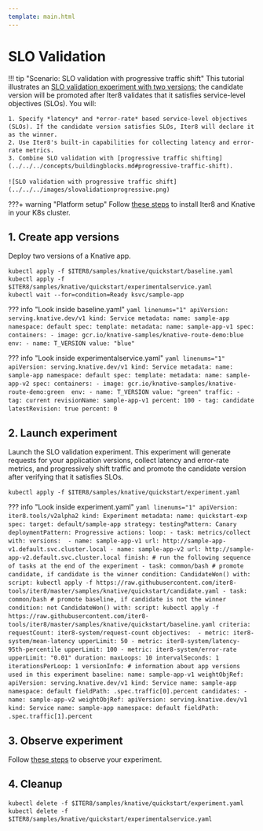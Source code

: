 ```yaml
---
template: main.html
---
```


# SLO Validation

!!! tip "Scenario: SLO validation with progressive traffic shift"
    This tutorial illustrates an [SLO validation experiment with two versions](../../../concepts/buildingblocks.md#slo-validation); the candidate version will be promoted after Iter8 validates that it satisfies service-level objectives (SLOs). You will:

    1. Specify *latency* and *error-rate* based service-level objectives (SLOs). If the candidate version satisfies SLOs, Iter8 will declare it as the winner.
    2. Use Iter8's built-in capabilities for collecting latency and error-rate metrics.
    3. Combine SLO validation with [progressive traffic shifting](../../../concepts/buildingblocks.md#progressive-traffic-shift).
    
    ![SLO validation with progressive traffic shift](../../../images/slovalidationprogressive.png)

???+ warning "Platform setup"
    Follow [these steps](../setup-for-tutorials.md) to install Iter8 and Knative in your K8s cluster.

## 1. Create app versions
Deploy two versions of a Knative app.

```shell
kubectl apply -f $ITER8/samples/knative/quickstart/baseline.yaml
kubectl apply -f $ITER8/samples/knative/quickstart/experimentalservice.yaml
kubectl wait --for=condition=Ready ksvc/sample-app
```

??? info "Look inside baseline.yaml"
    ```yaml linenums="1"
    apiVersion: serving.knative.dev/v1
    kind: Service
    metadata:
      name: sample-app
      namespace: default
    spec:
      template:
        metadata:
          name: sample-app-v1
        spec:
          containers:
          - image: gcr.io/knative-samples/knative-route-demo:blue 
            env:
            - name: T_VERSION
              value: "blue"
    ```

??? info "Look inside experimentalservice.yaml"
    ```yaml linenums="1"
    apiVersion: serving.knative.dev/v1
    kind: Service
    metadata:
      name: sample-app
      namespace: default
    spec:
      template:
        metadata:
          name: sample-app-v2
        spec:
          containers:
          - image: gcr.io/knative-samples/knative-route-demo:green 
            env:
            - name: T_VERSION
              value: "green"
      traffic:
      - tag: current
        revisionName: sample-app-v1
        percent: 100
      - tag: candidate
        latestRevision: true
        percent: 0
    ```

## 2. Launch experiment
Launch the SLO validation experiment. This experiment will generate requests for your application versions, collect latency and error-rate metrics, and progressively shift traffic and promote the candidate version after verifying that it satisfies SLOs.

```shell
kubectl apply -f $ITER8/samples/knative/quickstart/experiment.yaml
```

??? info "Look inside experiment.yaml"
    ```yaml linenums="1"
    apiVersion: iter8.tools/v2alpha2
    kind: Experiment
    metadata:
      name: quickstart-exp
    spec:
      target: default/sample-app
      strategy:
        testingPattern: Canary
        deploymentPattern: Progressive
        actions:
          loop:
          - task: metrics/collect
            with:
              versions: 
              - name: sample-app-v1
                url: http://sample-app-v1.default.svc.cluster.local
              - name: sample-app-v2
                url: http://sample-app-v2.default.svc.cluster.local
          finish: # run the following sequence of tasks at the end of the experiment
          - task: common/bash # promote candidate, if candidate is the winner
            condition: CandidateWon()
            with:
              script: kubectl apply -f https://raw.githubusercontent.com/iter8-tools/iter8/master/samples/knative/quickstart/candidate.yaml
          - task: common/bash # promote baseline, if candidate is not the winner
            condition: not CandidateWon()
            with:
              script: kubectl apply -f https://raw.githubusercontent.com/iter8-tools/iter8/master/samples/knative/quickstart/baseline.yaml
      criteria:
        requestCount: iter8-system/request-count
        objectives: 
        - metric: iter8-system/mean-latency
          upperLimit: 50
        - metric: iter8-system/latency-95th-percentile
          upperLimit: 100
        - metric: iter8-system/error-rate
          upperLimit: "0.01"
      duration:
        maxLoops: 10
        intervalSeconds: 1
        iterationsPerLoop: 1
      versionInfo:
        # information about app versions used in this experiment
        baseline:
          name: sample-app-v1
          weightObjRef:
            apiVersion: serving.knative.dev/v1
            kind: Service
            name: sample-app
            namespace: default
            fieldPath: .spec.traffic[0].percent
        candidates:
        - name: sample-app-v2
          weightObjRef:
            apiVersion: serving.knative.dev/v1
            kind: Service
            name: sample-app
            namespace: default
            fieldPath: .spec.traffic[1].percent
    ```

## 3. Observe experiment
Follow [these steps](../../../getting-started/first-experiment.md#3-observe-experiment) to observe your experiment.

## 4. Cleanup
```shell
kubectl delete -f $ITER8/samples/knative/quickstart/experiment.yaml
kubectl delete -f $ITER8/samples/knative/quickstart/experimentalservice.yaml
```
